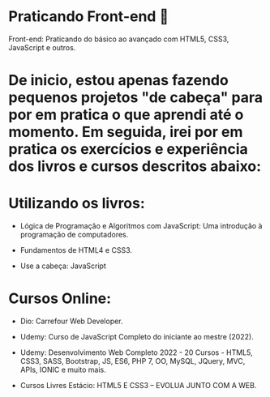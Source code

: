 # Praticando Front-end 💬
Front-end: Praticando do básico ao avançado com HTML5, CSS3, JavaScript e outros.&nbsp;


# De inicio, estou apenas fazendo pequenos projetos "de cabeça" para por em pratica o que aprendi até o momento. Em seguida, irei por em pratica os exercícios e experiência dos livros e cursos descritos abaixo:

# Utilizando os livros:
* Lógica de Programação e Algoritmos com JavaScript: Uma introdução à programação de computadores.&nbsp;


* Fundamentos de HTML4 e CSS3.&nbsp;


* Use a cabeça: JavaScript&nbsp;


# Cursos Online:
* Dio: Carrefour Web Developer.&nbsp;


* Udemy: Curso de JavaScript Completo do iniciante ao mestre (2022).&nbsp;


* Udemy: Desenvolvimento Web Completo 2022 - 20 Cursos - HTML5, CSS3, SASS, Bootstrap, JS, ES6, PHP 7, OO, MySQL, JQuery, MVC, APIs, IONIC e muito mais.&nbsp;


* Cursos Livres Estácio: HTML5 E CSS3 – EVOLUA JUNTO COM A WEB.&nbsp;
